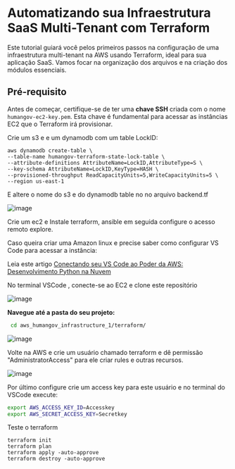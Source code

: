 # Automatizando sua Infraestrutura SaaS Multi-Tenant com Terraform 

Este tutorial guiará você pelos primeiros passos na configuração de uma infraestrutura multi-tenant na AWS usando Terraform, ideal para sua aplicação SaaS. Vamos focar na organização dos arquivos e na criação dos módulos essenciais.

## Pré-requisito

Antes de começar, certifique-se de ter uma **chave SSH** criada com o nome `humangov-ec2-key.pem`. Esta chave é fundamental para acessar as instâncias EC2 que o Terraform irá provisionar.

Crie um s3 e e um dynamodb com um table LockID:


``` 
aws dynamodb create-table \
--table-name humangov-terraform-state-lock-table \
--attribute-definitions AttributeName=LockID,AttributeType=S \
--key-schema AttributeName=LockID,KeyType=HASH \
--provisioned-throughput ReadCapacityUnits=5,WriteCapacityUnits=5 \
--region us-east-1
```

E altere o nome do s3 e do dynamodb table no no arquivo backend.tf

![image](https://github.com/user-attachments/assets/223f7fb1-7734-4267-9c7b-ab58d6b6229f)


Crie um ec2 e Instale terraform, ansible em seguida configure o acesso remoto explore.

Caso queira criar uma Amazon linux e precise saber como configurar VS Code para acessar a instância:

Leia este artigo [Conectando seu VS Code ao Poder da AWS: Desenvolvimento Python na Nuvem](https://medium.com/@phillrsouza/conectando-seu-vs-code-ao-poder-da-aws-desenvolvimento-python-na-nuvem-4e731c673f6b)

No terminal VSCode , conecte-se ao EC2 e clone este repositório

![image](https://github.com/user-attachments/assets/5e250bd9-74c1-469f-bdfb-0ed0b955f63e)


**Navegue até a pasta do seu projeto:**

```bash
 cd aws_humangov_infrastructure_1/terraform/
```

![image](https://github.com/user-attachments/assets/1075d8ab-7e63-4fd7-9f24-ccdd1767abb8)

Volte na AWS e crie um usuário chamado terraform e dê permissão "AdministratorAccess" para ele criar rules e outras recursos.

![image](https://github.com/user-attachments/assets/b07019fe-1715-4d2d-b018-8e10f2b08858)

Por último configure crie um access key para este usuário e no terminal do VSCode execute:

```bash
export AWS_ACCESS_KEY_ID=Accesskey
export AWS_SECRET_ACCESS_KEY=Secretkey
```

Teste o terraform
```
terraform init
terraform plan
terraform apply -auto-approve
terraform destroy -auto-approve
```
